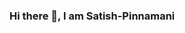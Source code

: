 ### Hi there 👋, I am Satish-Pinnamani

<!--
**Satish-Pinnamani/Satish-Pinnamani** is a ✨ _special_ ✨ repository because its `README.md` (this file) appears on your GitHub profile.

Here are some ideas to get you started:

- 🔭 I’m currently working on git hub
- 🌱 I’m currently learning web apps
- 👯 I’m looking to collaborate on Projects Development
- 💬 Ask me about anything
- 📫 How to reach me: s560137@nwmissouri.edu
